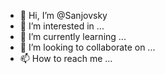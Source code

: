 - 👋 Hi, I’m @Sanjovsky
- 👀 I’m interested in ...
- 🌱 I’m currently learning ...
- 💞️ I’m looking to collaborate on ...
- 📫 How to reach me ...

<!---
Sanjovsky/Sanjovsky is a ✨ special ✨ repository because its `README.md` (this file) appears on your GitHub profile.
You can click the Preview link to take a look at your changes.
--->
